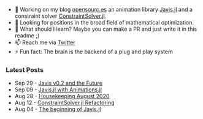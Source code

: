 - 🔭 Working on my blog [opensourc.es](https://opensourc.es) an animation library [Javis.jl](https://github.com/Wikunia/Javis.jl) and a constraint solver [ConstraintSolver.jl](https://github.com/Wikunia/ConstraintSolver.jl).
- 👀 Looking for positions in the broad field of mathematical optimization.
- 🌱 What should I learn? Maybe you can make a PR and just write it in this readme ;)
- 📫 Reach me via [Twitter](https://twitter.com/Wikunia_de)
- ⚡ Fun fact: The brain is the backend of a plug and play system 

### Latest Posts
<!-- feed start -->
- Sep 29 - [Javis v0.2 and the Future](https://opensourc.es/blog/2020-09-29-javis-v0.2-and-future/index.html)
- Sep 09 - [Javis.jl with Animations.jl](https://opensourc.es/blog/2020-09-09-javis-animations/index.html)
- Aug 28 - [Housekeeping August 2020](https://opensourc.es/blog/2020-08-28-housekeeping-august-2020/index.html)
- Aug 12 - [ConstraintSolver.jl Refactoring](https://opensourc.es/blog/2020-08-12-constraint-solver-refactoring/index.html)
- Aug 04 - [The beginning of Javis.jl](https://opensourc.es/blog/2020-08-04-javis-beginning/index.html)
<!-- feed end -->